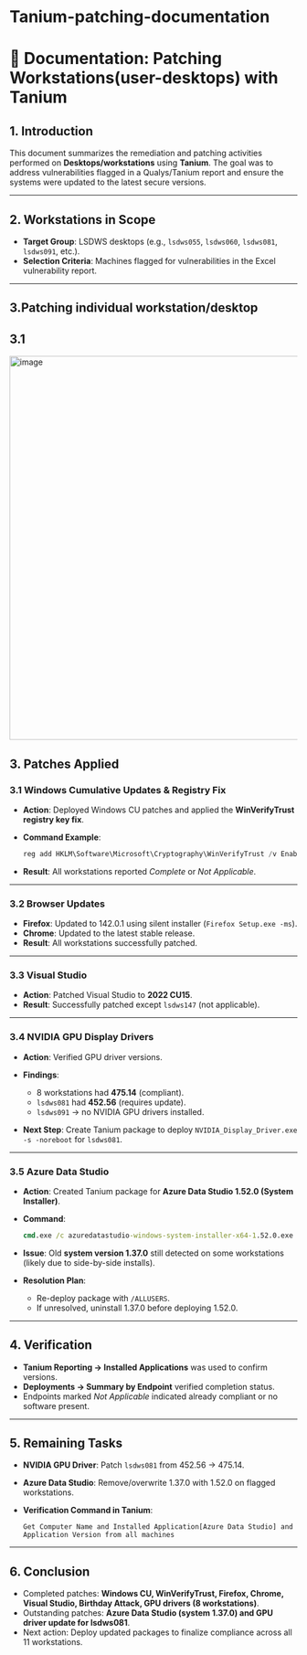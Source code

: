 # Tanium-patching-documentation

# 📑 Documentation: Patching Workstations(user-desktops) with Tanium

## 1. Introduction

This document summarizes the remediation and patching activities performed on **Desktops/workstations** using **Tanium**. The goal was to address vulnerabilities flagged in a Qualys/Tanium report and ensure the systems were updated to the latest secure versions.

---

## 2. Workstations in Scope

* **Target Group**:  LSDWS desktops (e.g., `lsdws055`, `lsdws060`, `lsdws081`, `lsdws091`, etc.).
* **Selection Criteria**: Machines flagged for vulnerabilities in the Excel vulnerability report.

---
## 3.Patching individual workstation/desktop

## 3.1 
<img width="1410" height="672" alt="image" src="https://github.com/user-attachments/assets/4faa8702-8ea6-44b3-9c11-c404e2e0e560" />


## 3. Patches Applied

### 3.1 Windows Cumulative Updates & Registry Fix

* **Action**: Deployed Windows CU patches and applied the **WinVerifyTrust registry key fix**.
* **Command Example**:

  ```powershell
  reg add HKLM\Software\Microsoft\Cryptography\WinVerifyTrust /v EnableCertPaddingCheck /t REG_DWORD /d 1 /f
  ```
* **Result**: All workstations reported *Complete* or *Not Applicable*.

---

### 3.2 Browser Updates

* **Firefox**: Updated to 142.0.1 using silent installer (`Firefox Setup.exe -ms`).
* **Chrome**: Updated to the latest stable release.
* **Result**: All workstations successfully patched.

---

### 3.3 Visual Studio

* **Action**: Patched Visual Studio to **2022 CU15**.
* **Result**: Successfully patched except `lsdws147` (not applicable).

---

### 3.4 NVIDIA GPU Display Drivers

* **Action**: Verified GPU driver versions.
* **Findings**:

  * 8 workstations had **475.14** (compliant).
  * `lsdws081` had **452.56** (requires update).
  * `lsdws091` → no NVIDIA GPU drivers installed.
* **Next Step**: Create Tanium package to deploy `NVIDIA_Display_Driver.exe -s -noreboot` for `lsdws081`.

---

### 3.5 Azure Data Studio

* **Action**: Created Tanium package for **Azure Data Studio 1.52.0 (System Installer)**.
* **Command**:

  ```cmd
  cmd.exe /c azuredatastudio-windows-system-installer-x64-1.52.0.exe /VERYSILENT /NORESTART /ALLUSERS
  ```
* **Issue**: Old **system version 1.37.0** still detected on some workstations (likely due to side-by-side installs).
* **Resolution Plan**:

  * Re-deploy package with `/ALLUSERS`.
  * If unresolved, uninstall 1.37.0 before deploying 1.52.0.

---

## 4. Verification

* **Tanium Reporting → Installed Applications** was used to confirm versions.
* **Deployments → Summary by Endpoint** verified completion status.
* Endpoints marked *Not Applicable* indicated already compliant or no software present.

---

## 5. Remaining Tasks

* **NVIDIA GPU Driver**: Patch `lsdws081` from 452.56 → 475.14.
* **Azure Data Studio**: Remove/overwrite 1.37.0 with 1.52.0 on flagged workstations.
* **Verification Command in Tanium**:

  ```tanium
  Get Computer Name and Installed Application[Azure Data Studio] and Application Version from all machines
  ```

---

## 6. Conclusion

* Completed patches: **Windows CU, WinVerifyTrust, Firefox, Chrome, Visual Studio, Birthday Attack, GPU drivers (8 workstations)**.
* Outstanding patches: **Azure Data Studio (system 1.37.0) and GPU driver update for lsdws081**.
* Next action: Deploy updated packages to finalize compliance across all 11 workstations.

